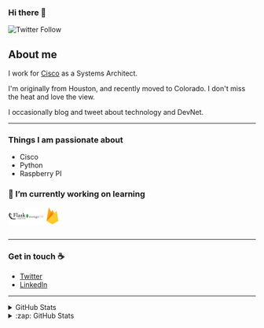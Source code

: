 ### Hi there 👋

![Twitter Follow](https://img.shields.io/twitter/follow/dirflash?color=1DA1F2&logo=Twitter&style=for-the-badge)

## About me

I work for [Cisco] as a Systems Architect. 

I'm originally from Houston, and recently moved to Colorado.  I don't miss the heat and love the view.

I occasionally blog and tweet about technology and DevNet.  

---

### Things I am passionate about

- Cisco
- Python
- Raspberry PI


### 🔭 I’m currently working on learning

<img align="left" alt="Flask" width="36px" src="https://raw.githubusercontent.com/github/explore/80688e429a7d4ef2fca1e82350fe8e3517d3494d/topics/flask/flask.png" />
<img align="left" alt="mongoDB" width="36px" src="https://raw.githubusercontent.com/github/explore/80688e429a7d4ef2fca1e82350fe8e3517d3494d/topics/mongodb/mongodb.png" />
<img align="left" alt="Firebase" width="36px" src="https://raw.githubusercontent.com/github/explore/80688e429a7d4ef2fca1e82350fe8e3517d3494d/topics/firebase/firebase.png" />

<br />
<br />
<br />

---

### Get in touch :coffee:

- [Twitter](https://twitter.com/dirflash)
- [LinkedIn](https://www.linkedin.com/in/aaronedavis)

---

<details>
  <summary>GitHub Stats</summary

  <img align="left" alt="dirflash's Github Stats" src="https://github-readme-stats-dirflash.vercel.app/api?username=dirflash&show_icons=true&hide_border=true&theme=tokyonight" />

</details>
  
<details>
  <summary>:zap: GitHub Stats</summary>

  <img align="left" alt="dirflash's GitHub Stats" src="https://github-readme-stats-dirflash.vercel.app/api?username=dirflash&show_icons=true&hide_border=true" />

</details>

[Cisco]: https://www.cisco.com/

<!--
**dirflash/dirflash** is a ✨ _special_ ✨ repository because its `README.md` (this file) appears on your GitHub profile.

Here are some ideas to get you started:

- 🔭 I’m currently working on ...
- 🌱 I’m currently learning ...
- 👯 I’m looking to collaborate on ...
- 🤔 I’m looking for help with ...
- 💬 Ask me about ...
- 📫 How to reach me: ...
- 😄 Pronouns: ...
- ⚡ Fun fact: ...
-->
